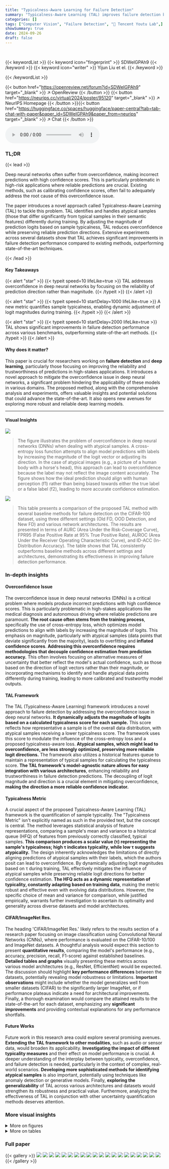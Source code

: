 ```yaml
---
title: "Typicalness-Aware Learning for Failure Detection"
summary: "Typicalness-Aware Learning (TAL) improves failure detection by dynamically adjusting prediction confidence based on sample typicality, mitigating overconfidence and achieving significant performance g..."
categories: []
tags: ["Computer Vision", "Failure Detection", "🏢 Tencent Youtu Lab",]
showSummary: true
date: 2024-09-26
draft: false
---
```


<br>

{{< keywordList >}}
{{< keyword icon="fingerprint" >}} SDWeIGPAh9 {{< /keyword >}}
{{< keyword icon="writer" >}} Yijun Liu et el. {{< /keyword >}}
 
{{< /keywordList >}}

{{< button href="https://openreview.net/forum?id=SDWeIGPAh9" target="_blank" >}}
↗ OpenReview
{{< /button >}}
{{< button href="https://neurips.cc/virtual/2024/poster/95120" target="_blank" >}}
↗ NeurIPS Homepage
{{< /button >}}{{< button href="https://huggingface.co/spaces/huggingface/paper-central?tab=tab-chat-with-paper&paper_id=SDWeIGPAh9&paper_from=neurips" target="_blank" >}}
↗ Chat
{{< /button >}}



<audio controls>
    <source src="https://ai-paper-reviewer.com/SDWeIGPAh9/podcast.wav" type="audio/wav">
    Your browser does not support the audio element.
</audio>


### TL;DR


{{< lead >}}

Deep neural networks often suffer from overconfidence, making incorrect predictions with high confidence scores. This is particularly problematic in high-risk applications where reliable predictions are crucial. Existing methods, such as calibrating confidence scores, often fail to adequately address the root cause of this overconfidence issue.  

The paper introduces a novel approach called Typicalness-Aware Learning (TAL) to tackle this problem. TAL identifies and handles atypical samples (those that differ significantly from typical samples in their semantic features) differently during training. By adjusting the magnitude of prediction logits based on sample typicalness, TAL reduces overconfidence while preserving reliable prediction directions. Extensive experiments across several datasets show that TAL achieves significant improvements in failure detection performance compared to existing methods, outperforming state-of-the-art techniques. 

{{< /lead >}}


#### Key Takeaways

{{< alert "star" >}}
{{< typeit speed=10 lifeLike=true >}} TAL addresses overconfidence in deep neural networks by focusing on the reliability of prediction direction rather than magnitude. {{< /typeit >}}
{{< /alert >}}

{{< alert "star" >}}
{{< typeit speed=10 startDelay=1000 lifeLike=true >}} A new metric quantifies sample typicalness, enabling dynamic adjustment of logit magnitudes during training. {{< /typeit >}}
{{< /alert >}}

{{< alert "star" >}}
{{< typeit speed=10 startDelay=2000 lifeLike=true >}} TAL shows significant improvements in failure detection performance across various benchmarks, outperforming state-of-the-art methods. {{< /typeit >}}
{{< /alert >}}

#### Why does it matter?
This paper is crucial for researchers working on **failure detection** and **deep learning**, particularly those focusing on improving the reliability and trustworthiness of predictions in high-stakes applications.  It introduces a novel approach to mitigate the overconfidence issue in deep neural networks, a significant problem hindering the applicability of these models in various domains. The proposed method, along with the comprehensive analysis and experiments, offers valuable insights and potential solutions that could advance the state-of-the-art. It also opens new avenues for exploring more robust and reliable deep learning models. 

------
#### Visual Insights



![](https://ai-paper-reviewer.com/SDWeIGPAh9/figures_1_1.jpg)

> The figure illustrates the problem of overconfidence in deep neural networks (DNNs) when dealing with atypical samples.  A cross-entropy loss function attempts to align model predictions with labels by increasing the magnitude of the logit vector or adjusting its direction. In the case of atypical images (e.g., a picture of a human body with a horse's head), this approach can lead to overconfidence because the label may not reflect the image content accurately. The figure shows how the ideal prediction should align with human perception (f1) rather than being biased towards either the true label or a false label (f2), leading to more accurate confidence estimation.





![](https://ai-paper-reviewer.com/SDWeIGPAh9/tables_7_1.jpg)

> This table presents a comparison of the proposed TAL method with several baseline methods for failure detection on the CIFAR-100 dataset, using three different settings (Old FD, OOD Detection, and New FD) and various network architectures.  The results are presented in terms of AURC (Area Under the Risk-Coverage Curve), FPR95 (False Positive Rate at 95% True Positive Rate), AUROC (Area Under the Receiver Operating Characteristic Curve), and ID-ACC (In-Distribution Accuracy). The table shows that TAL consistently outperforms baseline methods across different settings and architectures, demonstrating its effectiveness in improving failure detection performance.





### In-depth insights


#### Overconfidence Issue
The overconfidence issue in deep neural networks (DNNs) is a critical problem where models produce incorrect predictions with high confidence scores. This is particularly problematic in high-stakes applications like medical diagnosis and autonomous driving where reliable predictions are paramount.  **The root cause often stems from the training process**, specifically the use of cross-entropy loss, which optimizes model predictions to align with labels by increasing the magnitude of logits. This emphasis on magnitude, particularly with atypical samples (data points that deviate significantly from the majority), leads to overfitting and **inflated confidence scores**.  **Addressing this overconfidence requires methodologies that decouple confidence estimation from prediction accuracy.**  This often involves focusing on alternative measures of uncertainty that better reflect the model's actual confidence, such as those based on the direction of logit vectors rather than their magnitude, or incorporating mechanisms to identify and handle atypical data points differently during training, leading to more calibrated and trustworthy model outputs.

#### TAL Framework
The TAL (Typicalness-Aware Learning) framework introduces a novel approach to failure detection by addressing the overconfidence issue in deep neural networks.  **It dynamically adjusts the magnitude of logits based on a calculated typicalness score for each sample.** This score reflects how representative a sample is of the overall data distribution, with atypical samples receiving a lower typicalness score.  The framework uses this score to modulate the influence of the cross-entropy loss and a proposed typicalness-aware loss. **Atypical samples, which might lead to overconfidence, are less strongly optimized, preserving more reliable logit directions.** The framework also utilizes a historical features queue to maintain a representation of typical samples for calculating the typicalness score.  **The TAL framework's model-agnostic nature allows for easy integration with various architectures**, enhancing reliability and trustworthiness in failure detection predictions. The decoupling of logit magnitude and direction is a crucial element in mitigating overconfidence, **making the direction a more reliable confidence indicator.**

#### Typicalness Metric
A crucial aspect of the proposed Typicalness-Aware Learning (TAL) framework is the quantification of sample typicality.  The "Typicalness Metric" isn't explicitly named as such in the provided text, but the concept is central.  The method leverages statistical analysis of feature representations, comparing a sample's mean and variance to a historical queue (HFQ) of features from previously correctly classified, typical samples. **This comparison produces a scalar value (τ) representing the sample's typicalness; high τ indicates typicality, while low τ suggests atypicality.**  The design inherently acknowledges the limitations of directly aligning predictions of atypical samples with their labels, which the authors posit can lead to overconfidence.  By dynamically adjusting logit magnitudes based on τ during training, TAL effectively mitigates the influence of atypical samples while preserving reliable logit directions for better confidence estimation.  **The HFQ acts as a dynamic representation of typicality, constantly adapting based on training data**, making the metric robust and effective even with evolving data distributions.  However, the specific choice of mean and variance for comparison, while justified empirically, warrants further investigation to ascertain its optimality and generality across diverse datasets and model architectures.

#### CIFAR/ImageNet Res.
The heading 'CIFAR/ImageNet Res.' likely refers to the results section of a research paper focusing on image classification using Convolutional Neural Networks (CNNs), where performance is evaluated on the CIFAR-10/100 and ImageNet datasets.  A thoughtful analysis would expect this section to present **quantitative results**, comparing the model's performance (e.g., accuracy, precision, recall, F1-score) against established baselines.  **Detailed tables and graphs** visually presenting these metrics across various model architectures (e.g., ResNet, EfficientNet) would be expected.  The discussion should highlight **key performance differences** between the datasets, potentially revealing model robustness or limitations.  **Important observations** might include whether the model generalizes well from smaller datasets (CIFAR) to the significantly larger ImageNet, or if performance plateaus indicate a need for architectural improvements.  Finally, a thorough examination would compare the attained results to the state-of-the-art for each dataset, emphasizing any **significant improvements** and providing contextual explanations for any performance shortfalls.

#### Future Works
Future work in this research area could explore several promising avenues.  **Extending the TAL framework to other modalities**, such as audio or sensor data, would broaden its applicability. **Investigating the impact of different typicality measures** and their effect on model performance is crucial.  A deeper understanding of the interplay between typicality, overconfidence, and failure detection is needed, particularly in the context of complex, real-world scenarios.  **Developing more sophisticated methods for identifying atypical samples** is also important, potentially using techniques like anomaly detection or generative models. Finally, **exploring the generalizability** of TAL across various architectures and datasets would strengthen its robustness and practical value.  Furthermore, analyzing the effectiveness of TAL in conjunction with other uncertainty quantification methods deserves attention.


### More visual insights

<details>
<summary>More on figures
</summary>


![](https://ai-paper-reviewer.com/SDWeIGPAh9/figures_3_1.jpg)

> This figure compares three different approaches to failure detection: Out-of-Distribution detection (OoD-D), traditional failure detection (Old FD), and the proposed new failure detection method (New FD).  It illustrates their differences in how they handle correct and incorrect predictions under various scenarios: in-distribution data, covariate shifts, and semantic shifts.  The figure highlights that New FD considers both in-distribution data and covariate shift predictions as 'success' cases, rejecting only incorrect predictions regardless of their origin.  In contrast, OoD-D only considers semantic shifts, and Old FD only addresses covariate shifts.


![](https://ai-paper-reviewer.com/SDWeIGPAh9/figures_4_1.jpg)

> This figure illustrates the framework of the Typicalness-Aware Learning (TAL) method proposed in the paper.  It shows how TAL dynamically adjusts logit magnitudes based on a sample's typicalness, which is calculated by comparing the sample's features to a historical queue of typical features.  The figure details the training and inference processes, emphasizing the use of cosine similarity for confidence estimation in the inference phase.


![](https://ai-paper-reviewer.com/SDWeIGPAh9/figures_8_1.jpg)

> This figure presents the results of ablation studies conducted to evaluate the impact of different hyperparameters and architectural choices on the proposed TAL model.  Specifically, subfigures (a) and (b) show the effect of varying Tmin and Tmax (lower and upper bounds for the dynamic magnitude T(τ)) on the EAURC metric for CIFAR10 and CIFAR100 datasets respectively.  The 3D surface plots visualize the EAURC scores across a range of Tmin and Tmax values. Subfigure (c) illustrates the effect of varying the length of the Historical Feature Queue (HFQ) on EAURC for CIFAR100. The line plot shows that the performance is stable for queue lengths between 10,000 and 50,000 but decreases when the length exceeds 50,000.


![](https://ai-paper-reviewer.com/SDWeIGPAh9/figures_9_1.jpg)

> This figure shows four subfigures that illustrate different aspects of the Typicalness-Aware Learning (TAL) method. (a) compares the mean of features between in-distribution (ID) and out-of-distribution (OOD) samples. (b) compares different methods for measuring typicality, including GMM, mean & variance, and KNN. (c) shows the risk-coverage curves for both old and new failure detection tasks, illustrating the performance improvement achieved by TAL. (d) shows examples of typical and atypical samples, further clarifying the concept of typicalness used in the TAL method.


![](https://ai-paper-reviewer.com/SDWeIGPAh9/figures_15_1.jpg)

> This figure displays kernel density estimations for confidence scores produced by three different out-of-distribution (OOD) detection methods: MSP, Energy, and LogitNorm. Each plot shows the distributions for correctly classified in-distribution (ID) samples, incorrectly classified ID samples, and OOD samples.  The overlap ratios between these distributions are quantified, illustrating that OOD methods result in greater overlap between correctly and incorrectly classified samples compared to what is desired, hindering their effectiveness for failure detection.


</details>




<details>
<summary>More on tables
</summary>


![](https://ai-paper-reviewer.com/SDWeIGPAh9/tables_7_2.jpg)
> This table presents the performance comparison of the proposed TAL method against various baseline methods for failure detection on the CIFAR100 dataset.  It shows the results across three different settings: Old FD, OOD Detection, and New FD.  Each setting has different criteria for evaluating the performance, with metrics including AURC, FPR95, and AUROC. The table also indicates the ID-ACC (In-distribution Accuracy) for each method.  It further breaks down the results across different network architectures, such as ResNet110, WRNet, and DenseNet, providing a comprehensive analysis of TAL's effectiveness in various scenarios.

![](https://ai-paper-reviewer.com/SDWeIGPAh9/tables_8_1.jpg)
> This table presents the ablation study results for the key components of the Typicalness-Aware Learning (TAL) method. It shows the impact of removing or modifying core components of TAL on its performance for failure detection using the Old FD and New FD settings. Specifically, it compares the performance of TAL with a fixed magnitude T (Fixed T), and TAL with a fixed magnitude T and the addition of cross-entropy loss (Fixed T + Cross entropy). The results demonstrate the contribution of each component of TAL to improving failure detection performance.  The metrics include AURC, EAURC, AUROC, FPR95, TNR95, AUPR-Success, AUPR-Error, and ACC.

![](https://ai-paper-reviewer.com/SDWeIGPAh9/tables_16_1.jpg)
> This table presents a comparison of the proposed TAL method against several baselines on the CIFAR100 dataset for failure detection. It shows the performance of each method across different metrics under three settings: Old FD, OOD detection, and New FD.  The metrics include Area Under the Risk-Coverage Curve (AURC), False Positive Rate at 95% True Positive Rate (FPR95), Area Under the Receiver Operating Characteristic Curve (AUROC), and Area Under the Precision-Recall Curve (AUPR) for both success and error, along with the test accuracy (ACC). The results demonstrate the superior performance of TAL, especially in the New FD setting, which considers a broader range of failure scenarios.

![](https://ai-paper-reviewer.com/SDWeIGPAh9/tables_16_2.jpg)
> This table presents the performance comparison of different failure detection methods on the CIFAR100 dataset, using three different settings: Old FD, OOD detection, and New FD.  The results show the Area Under the Risk-Coverage Curve (AURC), False Positive Rate at 95% True Positive Rate (FPR95), Area Under the ROC Curve (AUROC), Area Under the Precision-Recall Curve for Success and Error (AUPR-Success and AUPR-Error), and accuracy (ACC). It compares the proposed TAL method with multiple baseline methods across various network architectures.

</details>




### Full paper

{{< gallery >}}
<img src="https://ai-paper-reviewer.com/SDWeIGPAh9/1.png" class="grid-w50 md:grid-w33 xl:grid-w25" />
<img src="https://ai-paper-reviewer.com/SDWeIGPAh9/2.png" class="grid-w50 md:grid-w33 xl:grid-w25" />
<img src="https://ai-paper-reviewer.com/SDWeIGPAh9/3.png" class="grid-w50 md:grid-w33 xl:grid-w25" />
<img src="https://ai-paper-reviewer.com/SDWeIGPAh9/4.png" class="grid-w50 md:grid-w33 xl:grid-w25" />
<img src="https://ai-paper-reviewer.com/SDWeIGPAh9/5.png" class="grid-w50 md:grid-w33 xl:grid-w25" />
<img src="https://ai-paper-reviewer.com/SDWeIGPAh9/6.png" class="grid-w50 md:grid-w33 xl:grid-w25" />
<img src="https://ai-paper-reviewer.com/SDWeIGPAh9/7.png" class="grid-w50 md:grid-w33 xl:grid-w25" />
<img src="https://ai-paper-reviewer.com/SDWeIGPAh9/8.png" class="grid-w50 md:grid-w33 xl:grid-w25" />
<img src="https://ai-paper-reviewer.com/SDWeIGPAh9/9.png" class="grid-w50 md:grid-w33 xl:grid-w25" />
<img src="https://ai-paper-reviewer.com/SDWeIGPAh9/10.png" class="grid-w50 md:grid-w33 xl:grid-w25" />
<img src="https://ai-paper-reviewer.com/SDWeIGPAh9/11.png" class="grid-w50 md:grid-w33 xl:grid-w25" />
<img src="https://ai-paper-reviewer.com/SDWeIGPAh9/12.png" class="grid-w50 md:grid-w33 xl:grid-w25" />
<img src="https://ai-paper-reviewer.com/SDWeIGPAh9/13.png" class="grid-w50 md:grid-w33 xl:grid-w25" />
<img src="https://ai-paper-reviewer.com/SDWeIGPAh9/14.png" class="grid-w50 md:grid-w33 xl:grid-w25" />
<img src="https://ai-paper-reviewer.com/SDWeIGPAh9/15.png" class="grid-w50 md:grid-w33 xl:grid-w25" />
<img src="https://ai-paper-reviewer.com/SDWeIGPAh9/16.png" class="grid-w50 md:grid-w33 xl:grid-w25" />
<img src="https://ai-paper-reviewer.com/SDWeIGPAh9/17.png" class="grid-w50 md:grid-w33 xl:grid-w25" />
<img src="https://ai-paper-reviewer.com/SDWeIGPAh9/18.png" class="grid-w50 md:grid-w33 xl:grid-w25" />
<img src="https://ai-paper-reviewer.com/SDWeIGPAh9/19.png" class="grid-w50 md:grid-w33 xl:grid-w25" />
<img src="https://ai-paper-reviewer.com/SDWeIGPAh9/20.png" class="grid-w50 md:grid-w33 xl:grid-w25" />
{{< /gallery >}}